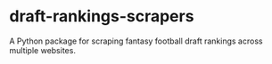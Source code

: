 # draft-rankings-scrapers
A Python package for scraping fantasy football draft rankings across multiple websites.
